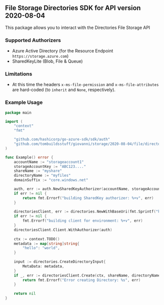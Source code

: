 ## File Storage Directories SDK for API version 2020-08-04

This package allows you to interact with the Directories File Storage API

### Supported Authorizers

* Azure Active Directory (for the Resource Endpoint `https://storage.azure.com`)
* SharedKeyLite (Blob, File & Queue)

### Limitations

* At this time the headers `x-ms-file-permission` and `x-ms-file-attributes` are hard-coded (to `inherit` and `None`, respectively).

### Example Usage

```go
package main

import (
	"context"
	"fmt"

	"github.com/hashicorp/go-azure-sdk/sdk/auth"
	"github.com/tombuildsstuff/giovanni/storage/2020-08-04/file/directories"
)

func Example() error {
	accountName := "storageaccount1"
    storageAccountKey := "ABC123...."
    shareName := "myshare"
    directoryName := "myfiles"
	domainSuffix := "core.windows.net"

	auth, err := auth.NewSharedKeyAuthorizer(accountName, storageAccountKey, auth.SharedKey)
	if err != nil {
		return fmt.Errorf("building SharedKey authorizer: %+v", err)
	}
	
    directoriesClient, err := directories.NewWithBaseUri(fmt.Sprintf("https://%s.dfs.%s", accountName, domainSuffix))
	if err != nil {
		fmt.Errorf("building client for environment: %+v", err)
	}
    directoriesClient.Client.WithAuthorizer(auth)
    
    ctx := context.TODO()
    metadata := map[string]string{
    	"hello": "world",
    }
	
	input := directories.CreateDirectoryInput{
		MetaData: metadata,
    }
    if _, err := directoriesClient.Create(ctx, shareName, directoryName, input); err != nil {
        return fmt.Errorf("Error creating Directory: %s", err)
    }
    
    return nil 
}
```